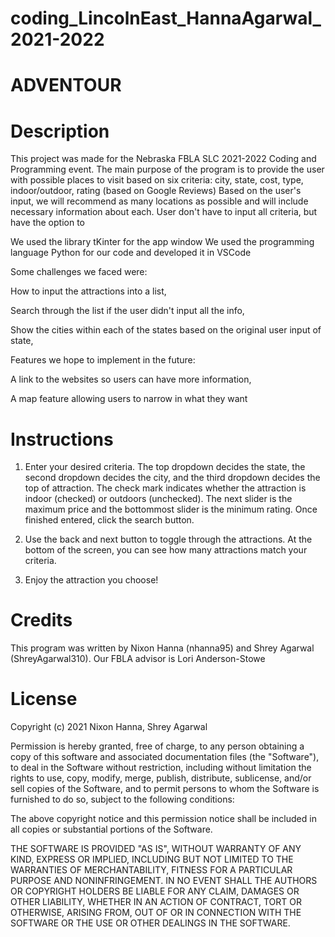 # coding_LincolnEast_HannaAgarwal_2021-2022

# ADVENTOUR

# Description

This project was made for the Nebraska FBLA SLC 2021-2022 Coding and Programming event. 
The main purpose of the program is to provide the user with possible places to visit based on six criteria: city, state, cost, type, indoor/outdoor, rating (based on Google Reviews)
Based on the user's input, we will recommend as many locations as possible and will include necessary information about each. User don't have to input all criteria, but have the option to

We used the library tKinter for the app window
We used the programming language Python for our code and developed it in VSCode

Some challenges we faced were:

  How to input the attractions into a list, 
  
  Search through the list if the user didn't input all the info, 
  
  Show the cities within each of the states based on the original user input of state, 
  
Features we hope to implement in the future:
  
  A link to the websites so users can have more information, 
  
  A map feature allowing users to narrow in what they want
  
# Instructions

1. Enter your desired criteria. The top dropdown decides the state, the second dropdown decides the city, and the third dropdown decides the top of attraction. The check mark indicates whether the attraction is indoor (checked) or outdoors (unchecked). The next slider is the maximum price and the bottommost slider is the minimum rating. Once finished entered, click the search button.

2. Use the back and next button to toggle through the attractions. At the bottom of the screen, you can see how many attractions match your criteria.

3. Enjoy the attraction you choose!

# Credits

This program was written by Nixon Hanna (nhanna95) and Shrey Agarwal (ShreyAgarwal310). Our FBLA advisor is Lori Anderson-Stowe

# License

Copyright (c) 2021 Nixon Hanna, Shrey Agarwal

Permission is hereby granted, free of charge, to any person obtaining a copy
of this software and associated documentation files (the "Software"), to deal
in the Software without restriction, including without limitation the rights
to use, copy, modify, merge, publish, distribute, sublicense, and/or sell
copies of the Software, and to permit persons to whom the Software is
furnished to do so, subject to the following conditions:

The above copyright notice and this permission notice shall be included in all
copies or substantial portions of the Software.

THE SOFTWARE IS PROVIDED "AS IS", WITHOUT WARRANTY OF ANY KIND, EXPRESS OR
IMPLIED, INCLUDING BUT NOT LIMITED TO THE WARRANTIES OF MERCHANTABILITY,
FITNESS FOR A PARTICULAR PURPOSE AND NONINFRINGEMENT. IN NO EVENT SHALL THE
AUTHORS OR COPYRIGHT HOLDERS BE LIABLE FOR ANY CLAIM, DAMAGES OR OTHER
LIABILITY, WHETHER IN AN ACTION OF CONTRACT, TORT OR OTHERWISE, ARISING FROM,
OUT OF OR IN CONNECTION WITH THE SOFTWARE OR THE USE OR OTHER DEALINGS IN THE
SOFTWARE.
